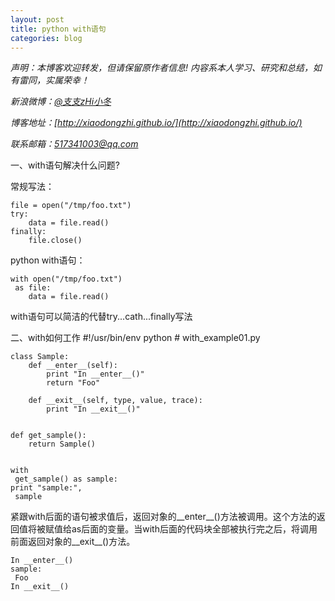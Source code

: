 ```yaml
---
layout: post
title: python with语句
categories: blog
---
```

*声明：本博客欢迎转发，但请保留原作者信息! 内容系本人学习、研究和总结，如有雷同，实属荣幸！*
 
*新浪微博：[@支支zHi小冬](http://weibo.com/u/1596536485/home?wvr=5)*

*博客地址：[http://xiaodongzhi.github.io/](http://xiaodongzhi.github.io/)*

*联系邮箱：517341003@qq.com*

 

一、with语句解决什么问题?

常规写法：

    file = open("/tmp/foo.txt")
    try:
        data = file.read()
    finally:
        file.close()

python with语句：

    with open("/tmp/foo.txt")
     as file:
        data = file.read()

with语句可以简洁的代替try...cath...finally写法

二、with如何工作
    #!/usr/bin/env
     python
    #
     with_example01.py
     
     
    class Sample:
        def __enter__(self):
            print "In __enter__()"
            return "Foo"
     
        def __exit__(self, type, value, trace):
            print "In __exit__()"
     
     
    def get_sample():
        return Sample()
     
     
    with
     get_sample() as sample:
    print "sample:",
     sample

紧跟with后面的语句被求值后，返回对象的__enter__()方法被调用。这个方法的返回值将被赋值给as后面的变量。当with后面的代码块全部被执行完之后，将调用前面返回对象的__exit__()方法。

    In __enter__()
    sample:
     Foo
    In __exit__()